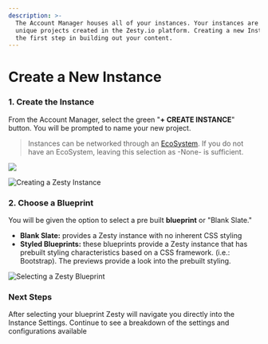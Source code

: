 ```yaml
---
description: >-
  The Account Manager houses all of your instances. Your instances are your
  unique projects created in the Zesty.io platform. Creating a new Instance is
  the first step in building out your content.
---
```


# Create a New Instance

### 1. Create the Instance

From the Account Manager, select the green  "**+ CREATE INSTANCE**" button. You will be prompted to name your new project.&#x20;

> Instances can be networked through an [EcoSystem](../services/ecosystems.md#zesty-io-ecosystems). If you do not have an EcoSystem, leaving this selection as -None- is sufficient.

![](../.gitbook/assets/create\_instance.png)

![Creating a Zesty Instance](../.gitbook/assets/instance\_build.gif)

### 2. Choose a Blueprint

You will be given the option to select a pre built **blueprint** or "Blank Slate."

* **Blank Slate:** provides a Zesty instance with no inherent CSS styling
* **Styled Blueprints:** these blueprints provide a Zesty instance that has prebuilt styling characteristics based on a CSS framework. (i.e.: Bootstrap). The previews provide a look into the prebuilt styling.

![Selecting a Zesty Blueprint](../.gitbook/assets/environment.gif)

### Next Steps

After selecting your blueprint Zesty will navigate you directly into the Instance Settings. Continue to see a breakdown of the settings and configurations available
